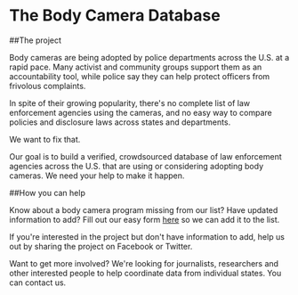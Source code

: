 # The Body Camera Database

##The project

Body cameras are being adopted by police departments across the U.S. at a rapid pace. Many activist and community groups support them as an accountability tool, while police say they can help protect officers from frivolous complaints.

In spite of their growing popularity, there's no complete list of law enforcement agencies using the cameras, and no easy way to compare policies and disclosure laws across states and departments.

We want to fix that.

Our goal is to build a verified, crowdsourced database of law enforcement agencies across the U.S. that are using or considering adopting body cameras. We need your help to make it happen.

##How you can help

Know about a body camera program missing from our list? Have updated information to add? Fill out our easy form [here](https://docs.google.com/forms/d/1ueQh9TvYsaNlumyrgYJ3iGzQQCuCyKWavhh4a2QC9nM/viewform) so we can add it to the list.

If you're interested in the project but don't have information to add, help us out by sharing the project on Facebook or Twitter.

Want to get more involved? We're looking for journalists, researchers and other interested people to help coordinate data from individual states. You can contact us.
